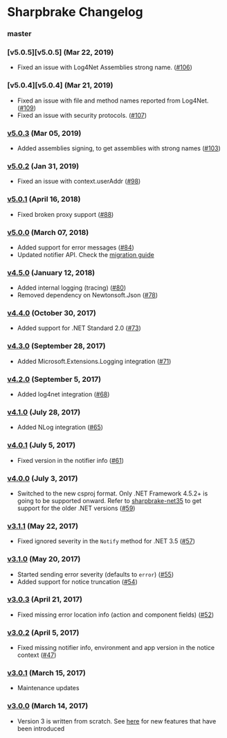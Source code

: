 Sharpbrake Changelog
====================

### master

### [v5.0.5][v5.0.5] (Mar 22, 2019)

* Fixed an issue with Log4Net Assemblies strong name.
  ([#106](https://github.com/airbrake/sharpbrake/pull/106))

### [v5.0.4][v5.0.4] (Mar 21, 2019)

* Fixed an issue with file and method names reported from Log4Net.
  ([#109](https://github.com/airbrake/sharpbrake/pull/109))
* Fixed an issue with security protocols.
  ([#107](https://github.com/airbrake/sharpbrake/pull/107))

### [v5.0.3][v5.0.3] (Mar 05, 2019)

* Added assemblies signing, to get assemblies with strong names
  ([#103](https://github.com/airbrake/sharpbrake/pull/103))

### [v5.0.2][v5.0.2] (Jan 31, 2019)

* Fixed an issue with context.userAddr
  ([#98](https://github.com/airbrake/sharpbrake/pull/98))

### [v5.0.1][v5.0.1] (April 16, 2018)

* Fixed broken proxy support
  ([#88](https://github.com/airbrake/sharpbrake/pull/88))

### [v5.0.0][v5.0.0] (March 07, 2018)

* Added support for error messages
  ([#84](https://github.com/airbrake/sharpbrake/pull/84))
* Updated notifier API. Check the [migration guide](docs/migration-guide-from-v4-to-v5.md)

### [v4.5.0][v4.5.0] (January 12, 2018)

* Added internal logging (tracing)
  ([#80](https://github.com/airbrake/sharpbrake/pull/80))
* Removed dependency on Newtonsoft.Json
  ([#78](https://github.com/airbrake/sharpbrake/pull/78))

### [v4.4.0][v4.4.0] (October 30, 2017)

* Added support for .NET Standard 2.0
  ([#73](https://github.com/airbrake/sharpbrake/pull/73))

### [v4.3.0][v4.3.0] (September 28, 2017)

* Added Microsoft.Extensions.Logging integration
  ([#71](https://github.com/airbrake/sharpbrake/pull/71))

### [v4.2.0][v4.2.0] (September 5, 2017)

* Added log4net integration
  ([#68](https://github.com/airbrake/sharpbrake/pull/68))

### [v4.1.0][v4.1.0] (July 28, 2017)

* Added NLog integration
  ([#65](https://github.com/airbrake/sharpbrake/pull/65))

### [v4.0.1][v4.0.1] (July 5, 2017)

* Fixed version in the notifier info
  ([#61](https://github.com/airbrake/sharpbrake/pull/61))

### [v4.0.0][v4.0.0] (July 3, 2017)

* Switched to the new csproj format. Only .NET Framework 4.5.2+
  is going to be supported onward. Refer to [sharpbrake-net35](https://github.com/airbrake/sharpbrake-net35)
  to get support for the older .NET versions
  ([#59](https://github.com/airbrake/sharpbrake/pull/59))

### [v3.1.1][v3.1.1] (May 22, 2017)

* Fixed ignored severity in the `Notify` method for .NET 3.5
  ([#57](https://github.com/airbrake/sharpbrake/pull/57))

### [v3.1.0][v3.1.0] (May 20, 2017)

* Started sending error severity (defaults to `error`)
  ([#55](https://github.com/airbrake/sharpbrake/pull/55))
* Added support for notice truncation
  ([#54](https://github.com/airbrake/sharpbrake/pull/54))

### [v3.0.3][v3.0.3] (April 21, 2017)

* Fixed missing error location info (action and component fields)
  ([#52](https://github.com/airbrake/sharpbrake/pull/52))

### [v3.0.2][v3.0.2] (April 5, 2017)

* Fixed missing notifier info, environment and app version
  in the notice context ([#47](https://github.com/airbrake/sharpbrake/pull/47))

### [v3.0.1][v3.0.1] (March 15, 2017)

* Maintenance updates

### [v3.0.0][v3.0.0] (March 14, 2017)

* Version 3 is written from scratch. See [here](https://github.com/airbrake/sharpbrake#key-features)
  for new features that have been introduced

[v3.0.0]: https://github.com/airbrake/sharpbrake/releases/tag/v3.0.0
[v3.0.1]: https://github.com/airbrake/sharpbrake/releases/tag/v3.0.1
[v3.0.2]: https://github.com/airbrake/sharpbrake/releases/tag/v3.0.2
[v3.0.3]: https://github.com/airbrake/sharpbrake/releases/tag/v3.0.3
[v3.1.0]: https://github.com/airbrake/sharpbrake/releases/tag/v3.1.0
[v3.1.1]: https://github.com/airbrake/sharpbrake/releases/tag/v3.1.1
[v4.0.0]: https://github.com/airbrake/sharpbrake/releases/tag/v4.0.0
[v4.0.1]: https://github.com/airbrake/sharpbrake/releases/tag/v4.0.1
[v4.1.0]: https://github.com/airbrake/sharpbrake/releases/tag/v4.1.0
[v4.2.0]: https://github.com/airbrake/sharpbrake/releases/tag/v4.2.0
[v4.3.0]: https://github.com/airbrake/sharpbrake/releases/tag/v4.3.0
[v4.4.0]: https://github.com/airbrake/sharpbrake/releases/tag/v4.4.0
[v4.5.0]: https://github.com/airbrake/sharpbrake/releases/tag/v4.5.0
[v5.0.0]: https://github.com/airbrake/sharpbrake/releases/tag/v5.0.0
[v5.0.1]: https://github.com/airbrake/sharpbrake/releases/tag/v5.0.1
[v5.0.2]: https://github.com/airbrake/sharpbrake/releases/tag/v5.0.2
[v5.0.3]: https://github.com/airbrake/sharpbrake/releases/tag/v5.0.3
